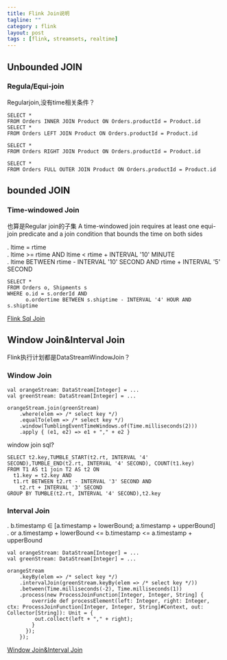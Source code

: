 ```yaml
---
title: Flink Join说明
tagline: ""
category : flink
layout: post
tags : [flink, streamsets, realtime]
---
```


## Unbounded JOIN
### Regula/Equi-join
Regularjoin,没有time相关条件？
```
SELECT *
FROM Orders INNER JOIN Product ON Orders.productId = Product.id
SELECT *
FROM Orders LEFT JOIN Product ON Orders.productId = Product.id

SELECT *
FROM Orders RIGHT JOIN Product ON Orders.productId = Product.id

SELECT *
FROM Orders FULL OUTER JOIN Product ON Orders.productId = Product.id
```
## bounded JOIN
### Time-windowed Join  
也算是Regular join的子集
A time-windowed join requires at least one equi-join predicate and a join condition that bounds the time on both sides

. ltime = rtime   
. ltime >= rtime AND ltime < rtime + INTERVAL '10' MINUTE   
. ltime BETWEEN rtime - INTERVAL '10' SECOND AND rtime + INTERVAL '5' SECOND   

```
SELECT *
FROM Orders o, Shipments s
WHERE o.id = s.orderId AND
      o.ordertime BETWEEN s.shiptime - INTERVAL '4' HOUR AND s.shiptime
```   
[Flink Sql Join](https://ci.apache.org/projects/flink/flink-docs-master/dev/table/sql.html)

## Window Join&Interval Join
Flink执行计划都是DataStreamWindowJoin？
### Window Join

```
val orangeStream: DataStream[Integer] = ...
val greenStream: DataStream[Integer] = ...

orangeStream.join(greenStream)
    .where(elem => /* select key */)
    .equalTo(elem => /* select key */)
    .window(TumblingEventTimeWindows.of(Time.milliseconds(2)))
    .apply { (e1, e2) => e1 + "," + e2 }
```
window join sql?
```
SELECT t2.key,TUMBLE_START(t2.rt, INTERVAL '4' SECOND),TUMBLE_END(t2.rt, INTERVAL '4' SECOND), COUNT(t1.key)
FROM T1 AS t1 join T2 AS t2 ON
  t1.key = t2.key AND
  t1.rt BETWEEN t2.rt - INTERVAL '3' SECOND AND
    t2.rt + INTERVAL '3' SECOND
GROUP BY TUMBLE(t2.rt, INTERVAL '4' SECOND),t2.key
```

### Interval Join   
. b.timestamp ∈ [a.timestamp + lowerBound; a.timestamp + upperBound]   
. or a.timestamp + lowerBound <= b.timestamp <= a.timestamp + upperBound

```
val orangeStream: DataStream[Integer] = ...
val greenStream: DataStream[Integer] = ...

orangeStream
    .keyBy(elem => /* select key */)
    .intervalJoin(greenStream.keyBy(elem => /* select key */))
    .between(Time.milliseconds(-2), Time.milliseconds(1))
    .process(new ProcessJoinFunction[Integer, Integer, String] {
        override def processElement(left: Integer, right: Integer, ctx: ProcessJoinFunction[Integer, Integer, String]#Context, out: Collector[String]): Unit = {
         out.collect(left + "," + right); 
        }
      });
    });
```
[Window Join&Interval Join](https://ci.apache.org/projects/flink/flink-docs-master/dev/stream/operators/joining.html)
